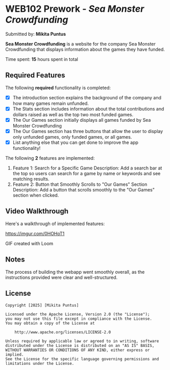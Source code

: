 # WEB102 Prework - *Sea Monster Crowdfunding*

Submitted by: **Mikita Puntus**

**Sea Monster Crowdfunding** is a website for the company Sea Monster Crowdfunding that displays information about the games they have funded.

Time spent: **15** hours spent in total

## Required Features

The following **required** functionality is completed:

* [X] The introduction section explains the background of the company and how many games remain unfunded.
* [X] The Stats section includes information about the total contributions and dollars raised as well as the top two most funded games.
* [X] The Our Games section initially displays all games funded by Sea Monster Crowdfunding
* [X] The Our Games section has three buttons that allow the user to display only unfunded games, only funded games, or all games.
* [X] List anything else that you can get done to improve the app functionality!

The following **2** features are implemented:
1. Feature 1: Search for a Specific Game
   Description: Add a search bar at the top so users can search for a game by name or keywords and see matching results.
2. Feature 2: Button that Smoothly Scrolls to "Our Games" Section
   Description: Add a button that scrolls smoothly to the "Our Games" section when clicked.


## Video Walkthrough

Here's a walkthrough of implemented features:

https://imgur.com/0HOHoT1

<!-- Replace this with whatever GIF tool you used! -->
GIF created with Loom  
<!-- Recommended tools:
[Kap](https://getkap.co/) for macOS
[ScreenToGif](https://www.screentogif.com/) for Windows
[peek](https://github.com/phw/peek) for Linux. -->

## Notes

The process of building the webapp went smoothly overall, as the instructions provided were clear and well-structured. 

## License

    Copyright [2025] [Mikita Puntus]

    Licensed under the Apache License, Version 2.0 (the "License");
    you may not use this file except in compliance with the License.
    You may obtain a copy of the License at

        http://www.apache.org/licenses/LICENSE-2.0

    Unless required by applicable law or agreed to in writing, software
    distributed under the License is distributed on an "AS IS" BASIS,
    WITHOUT WARRANTIES OR CONDITIONS OF ANY KIND, either express or implied.
    See the License for the specific language governing permissions and
    limitations under the License.
